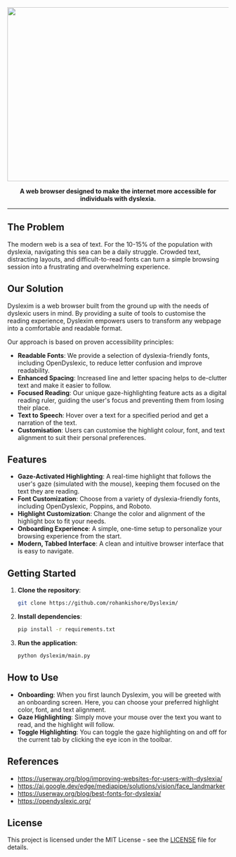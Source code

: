 <div align="center">

<img width="1416" height="396" alt="Group 3" src="https://github.com/user-attachments/assets/94ea0078-8fe3-401b-9278-907f51556784" />

**A web browser designed to make the internet more accessible for individuals with dyslexia.**

</div>

---

## The Problem

The modern web is a sea of text. For the 10-15% of the population with dyslexia, navigating this sea can be a daily struggle. Crowded text, distracting layouts, and difficult-to-read fonts can turn a simple browsing session into a frustrating and overwhelming experience.

## Our Solution

Dyslexim is a web browser built from the ground up with the needs of dyslexic users in mind. By providing a suite of tools to customise the reading experience, Dyslexim empowers users to transform any webpage into a comfortable and readable format.

Our approach is based on proven accessibility principles:

*   **Readable Fonts**: We provide a selection of dyslexia-friendly fonts, including OpenDyslexic, to reduce letter confusion and improve readability.
*   **Enhanced Spacing**: Increased line and letter spacing helps to de-clutter text and make it easier to follow.
*   **Focused Reading**: Our unique gaze-highlighting feature acts as a digital reading ruler, guiding the user's focus and preventing them from losing their place.
*   **Text to Speech**: Hover over a text for a specified period and get a narration of the text.
*   **Customisation**: Users can customise the highlight colour, font, and text alignment to suit their personal preferences.

## Features

*   **Gaze-Activated Highlighting**: A real-time highlight that follows the user's gaze (simulated with the mouse), keeping them focused on the text they are reading.
*   **Font Customization**: Choose from a variety of dyslexia-friendly fonts, including OpenDyslexic, Poppins, and Roboto.
*   **Highlight Customization**: Change the color and alignment of the highlight box to fit your needs.
*   **Onboarding Experience**: A simple, one-time setup to personalize your browsing experience from the start.
*   **Modern, Tabbed Interface**: A clean and intuitive browser interface that is easy to navigate.

## Getting Started

1.  **Clone the repository**:
    ```bash
    git clone https://github.com/rohankishore/Dyslexim/
    ```
2.  **Install dependencies**:
    ```bash
    pip install -r requirements.txt
    ```
3.  **Run the application**:
    ```bash
    python dyslexim/main.py
    ```

## How to Use

*   **Onboarding**: When you first launch Dyslexim, you will be greeted with an onboarding screen. Here, you can choose your preferred highlight color, font, and text alignment.
*   **Gaze Highlighting**: Simply move your mouse over the text you want to read, and the highlight will follow.
*   **Toggle Highlighting**: You can toggle the gaze highlighting on and off for the current tab by clicking the eye icon in the toolbar.


## References
- https://userway.org/blog/improving-websites-for-users-with-dyslexia/
- https://ai.google.dev/edge/mediapipe/solutions/vision/face_landmarker
- https://userway.org/blog/best-fonts-for-dyslexia/
- https://opendyslexic.org/

## License

This project is licensed under the MIT License - see the [LICENSE](LICENSE) file for details.
